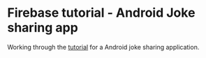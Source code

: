 # Firebase tutorial - Android Joke sharing app

Working through the [tutorial](https://www.raywenderlich.com/5114-firebase-tutorial-for-android-getting-started) for a Android joke sharing application.

